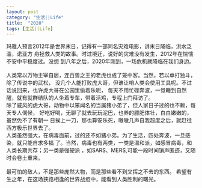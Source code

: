 ```yaml
---
layout: post
category: "生活||Life"
title:  "2020"
tags: [生活||Life]
---
```

<p align="left" style="text-align:left;">
玛雅人预言2012年是世界末日，记得有一部同名灾难电影，讲末日降临，洪水泛滥，诺亚方
舟拯救人类的故事。时过境迁，说好的灾难没有发生，2012年在惴惴不安中平稳度过。没想
到八年之后，2020年刚到，一场危机就降临在我们身边。<br><br>
人类常以万物主宰自居，连百兽之王的老虎也成了笼中客。当然，若以单打独斗，除了传说中的武松，
没几个人能打败虎大哥，但谁让咱人类会使用工具呢。不过话说回来，也许虎大哥在公园里偷着乐呢，
每天不用忙碌奔波，一觉睡到自然醒，就有就群结队的人坐着专车，带着活鸡，专程上门拜访了。<br>
除了威风的虎大哥，动物中以笨闻名的当属猪小弟了，但人家日子过的也不赖，每天专人伺候，
好吃好喝，无聊了就去玩玩泥巴，也养的膘肥体壮，白白嫩嫩的，虽然免不了有朝一
日挨上一刀，那也算安乐死，嗷嗷几声自我超度之后，就赶往西方极乐世界去了。<br>
人类虽然强大，在病毒面前，过的还不如猪小弟。为了生活，四处奔波，一旦感染，就只能自求多福
了。当然，病毒也有两类，一类是温和派，如感冒病毒，和人类长期共存；另一类是强硬派
，如SARS、MERS,可能一段时间销声匿迹，又随时会卷土重来。<br><br>
最可怕的敌人，不是那些庞然大物，而是那些看不到又挥之不去的东西。
希望有生之年，在这场狭路相逢的世界战疫中，能看到人类胜利的曙光。
</p>


